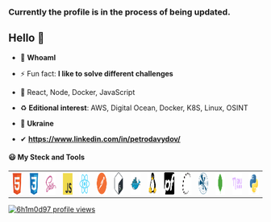 <h3>Currently the profile is in the process of being updated. </h3>

## Hello  👋

- 🌱  **WhoamI**
- ⚡ Fun fact: **I like to solve different challenges**
- 👀 React, Node, Docker, JavaScript
- ♻  **Editional interest**: AWS, Digital Ocean, Docker, K8S, Linux, OSINT

- 🏡 **Ukraine**
- ✔ **<https://www.linkedin.com/in/petrodavydov/>**

 #### 😃 My Steck and Tools
<table align="center">
<td>
<img align="left" alt="HTML5" width="44px" height="44px" src="https://github.com/devicons/devicon/blob/master/icons/html5/html5-original.svg" />
</td>

<td>
<img align="left" alt="CSS3" width="44px" height="44px" src="https://github.com/devicons/devicon/blob/master/icons/css3/css3-original.svg" />
</td>

<td>
<img align="left" alt="Sass" width="44px" height="44px" src="https://github.com/devicons/devicon/blob/master/icons/sass/sass-original.svg" />
</td>

<td>
<img align="left" alt="JavaScript" width="44px" height="44px" src="https://github.com/devicons/devicon/blob/master/icons/javascript/javascript-original.svg" />
</td>

<td>
<img align="left" alt="React" width="44px" height="44px" src="https://github.com/devicons/devicon/blob/master/icons/react/react-original.svg" />
</td>

<!-- <td>
<img alt="Visual Studio Code" width="44px" height="44px" src="https://raw.githubusercontent.com/github/explore/80688e429a7d4ef2fca1e82350fe8e3517d3494d/topics/visual-studio-code/visual-studio-code.png" />
</td> -->

<td>
<img alt="Visual Studio Code" width="44px" height="44px" src="https://github.com/devicons/devicon/blob/master/icons/postman/postman-original.svg" />
</td>

<td>
<img alt="Visual Studio Code" width="44px" height="44px" src="https://github.com/devicons/devicon/blob/master/icons/bash/bash-original.svg" />
</td>

<td>
<img alt="Visual Studio Code" width="44px" height="44px" src="https://github.com/devicons/devicon/blob/master/icons/docker/docker-original.svg" />
</td>

<td>
<img alt="Visual Studio Code" width="44px" height="44px" src="https://github.com/devicons/devicon/blob/master/icons/linux/linux-original.svg" />
</td>

<td>
<img alt="Visual Studio Code" width="44px" height="44px" src="https://github.com/devicons/devicon/blob/master/icons/pfsense/pfsense-original.svg" />
</td>

<td>
<img alt="Visual Studio Code" width="44px" height="44px" src="https://github.com/devicons/devicon/blob/master/icons/ssh/ssh-original.svg" />
</td>

<td>
<img alt="Visual Studio Code" width="44px" height="44px" src="https://github.com/devicons/devicon/blob/master/icons/matplotlib/matplotlib-plain.svg" />
</td>

<td>
<img alt="Visual Studio Code" width="44px" height="44px" src="https://github.com/devicons/devicon/blob/master/icons/mongodb/mongodb-plain.svg" />
</td>

<td>
<img alt="Visual Studio Code" width="44px" height="44px" src="https://github.com/devicons/devicon/blob/master/icons/nano/nano-plain-wordmark.svg" />
</td>

<td>
<img alt="Visual Studio Code" width="44px" height="44px" src="https://github.com/devicons/devicon/blob/master/icons/python/python-original.svg" />
</td>

</table>

<!-- 
#### I'm interested

<img alt="Visual Studio Code" width="44px" height="44px" src="https://github.com/devicons/devicon/blob/master/icons/ubuntu/ubuntu-original.svg" />

<img alt="Visual Studio Code" width="44px" height="44px" src="https://github.com/devicons/devicon/blob/master/icons/kubernetes/kubernetes-original.svg" />

<img alt="Visual Studio Code" width="44px" height="44px" src="https://github.com/devicons/devicon/blob/master/icons/r/r-original.svg" />

<img alt="Visual Studio Code" width="44px" height="44px" src="https://github.com/devicons/devicon/blob/master/icons/rstudio/rstudio-original.svg" />

<img alt="Visual Studio Code" width="44px" height="44px" src="https://github.com/devicons/devicon/blob/master/icons/unix/unix-original.svg" />

<img alt="Visual Studio Code" width="44px" height="44px" src="https://github.com/devicons/devicon/blob/master/icons/amazonwebservices/amazonwebservices-original-wordmark.svg" />

<img alt="Visual Studio Code" width="44px" height="44px" src="https://github.com/devicons/devicon/blob/master/icons/archlinux/archlinux-original.svg" />

<img alt="Visual Studio Code" width="44px" height="44px" src="https://github.com/devicons/devicon/blob/master/icons/awk/awk-original-wordmark.svg" />

<img alt="Visual Studio Code" width="44px" height="44px" src="https://github.com/devicons/devicon/blob/master/icons/azure/azure-original.svg" />

<img alt="Visual Studio Code" width="44px" height="44px" src="https://github.com/devicons/devicon/blob/master/icons/c/c-plain.svg" />

<img alt="Visual Studio Code" width="44px" height="44px" src="https://github.com/devicons/devicon/blob/master/icons/debian/debian-original-wordmark.svg" />

<img alt="Visual Studio Code" width="44px" height="44px" src="https://github.com/devicons/devicon/blob/master/icons/digitalocean/digitalocean-original.svg" />

<img alt="Visual Studio Code" width="44px" height="44px" src="https://github.com/devicons/devicon/blob/master/icons/fastapi/fastapi-original.svg" />

<img alt="Visual Studio Code" width="44px" height="44px" src="https://github.com/devicons/devicon/blob/master/icons/lua/lua-original.svg" />

<img alt="Visual Studio Code" width="44px" height="44px" src="https://github.com/devicons/devicon/blob/master/icons/mysql/mysql-original.svg" />

<img alt="Visual Studio Code" width="44px" height="44px" src="https://github.com/devicons/devicon/blob/master/icons/msdos/msdos-original.svg" />

<img alt="Visual Studio Code" width="44px" height="44px" src="https://github.com/devicons/devicon/blob/master/icons/powershell/powershell-original.svg" />

<img alt="Visual Studio Code" width="44px" height="44px" src="https://github.com/devicons/devicon/blob/master/icons/postgresql/postgresql-original-wordmark.svg" />

<img alt="Visual Studio Code" width="44px" height="44px" src="https://github.com/devicons/devicon/blob/master/icons/redis/redis-original.svg" />

<img alt="Visual Studio Code" width="44px" height="44px" src="https://github.com/devicons/devicon/blob/master/icons/redhat/redhat-original.svg" />

<img alt="Visual Studio Code" width="44px" height="44px" src="https://github.com/devicons/devicon/blob/master/icons/socketio/socketio-original-wordmark.svg" />

<img alt="Visual Studio Code" width="44px" height="44px" src="https://github.com/devicons/devicon/blob/master/icons/splunk/splunk-original-wordmark.svg" />


#### You can find me


<img alt="Visual Studio Code" width="44px" height="44px" src="https://github.com/devicons/devicon/blob/master/icons/linkedin/linkedin-original.svg" />

<img align="left" alt="GitHub" width="44px" height="44px" src="https://raw.githubusercontent.com/github/explore/78df643247d429f6cc873026c0622819ad797942/topics/github/github.png" />

<img alt="Visual Studio Code" width="44px" height="44px" src="https://github.com/devicons/devicon/blob/master/icons/slack/slack-original-wordmark.svg" /> -->



[![6h1m0d97 profile views](https://u8views.com/api/v1/github/profiles/78567740/views/day-week-month-total-count.svg)](https://u8views.com/github/petroDavydov)



